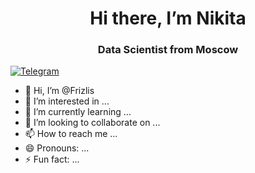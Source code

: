 <div id="header" align="center">
  <h1>Hi there, I’m Nikita</h1>
  <h3>Data Scientist from Moscow</h3>
</div>

<div id="socials" align=""center">
  <a href="http://t.me/@frizlis">
    <img src="https://img.shields.io/badge/Telegram-blue?style=for-the-
badge&logo=telegram&logoColor=white" alt="Telegram"/>
  </a>
</div>


- 👋 Hi, I’m @Frizlis
- 👀 I’m interested in ...
- 🌱 I’m currently learning ...
- 💞️ I’m looking to collaborate on ...
- 📫 How to reach me ...
- 😄 Pronouns: ...
- ⚡ Fun fact: ...

<!---
Frizlis/Frizlis is a ✨ special ✨ repository because its `README.md` (this file) appears on your GitHub profile.
You can click the Preview link to take a look at your changes.
--->
